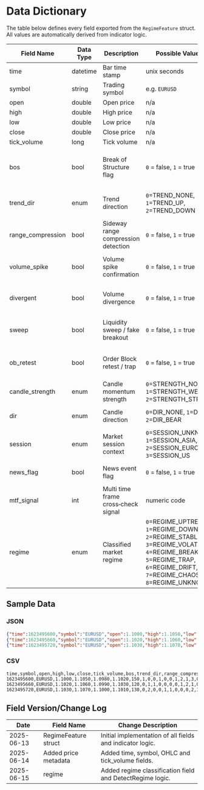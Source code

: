 # Data Dictionary

The table below defines every field exported from the `RegimeFeature` struct. All values are automatically derived from indicator logic.

| Field Name | Data Type | Description | Possible Values/Enum | Expected Range/Threshold | Example Value | Logic/Formula |
| --- | --- | --- | --- | --- | --- | --- |
| time | datetime | Bar time stamp | unix seconds | n/a | `1623495600` | `rates[0].time` value |
| symbol | string | Trading symbol | e.g. `EURUSD` | n/a | `EURUSD` | `_Symbol` from MT5 |
| open | double | Open price | n/a | n/a | `1.1000` | `rates[0].open` |
| high | double | High price | n/a | n/a | `1.1050` | `rates[0].high` |
| low | double | Low price | n/a | n/a | `1.0980` | `rates[0].low` |
| close | double | Close price | n/a | n/a | `1.1020` | `rates[0].close` |
| tick_volume | long | Tick volume | n/a | n/a | `150` | `rates[0].tick_volume` |
| bos | bool | Break of Structure flag | `0` = false, `1` = true | n/a | `1` | `DetectBOS` compares current high/low with recent swings and returns true if either is broken. |
| trend_dir | enum | Trend direction | `0`=TREND_NONE, `1`=TREND_UP, `2`=TREND_DOWN | n/a | `1` | `GetTrendDirection` checks the close price change over a lookback window. |
| range_compression | bool | Sideway range compression detection | `0` = false, `1` = true | current range < 50% of lookback range | `0` | `DetectRangeCompression` compares current bar range to the max/min range over the window. |
| volume_spike | bool | Volume spike confirmation | `0` = false, `1` = true | volume > 1.5×20‑bar average | `1` | `DetectVolumeSpike` flags if volume exceeds the moving average by a multiplier. |
| divergent | bool | Volume divergence | `0` = false, `1` = true | n/a | `0` | `DetectVolumeDivergence` looks for opposite movement between price and volume. |
| sweep | bool | Liquidity sweep / fake breakout | `0` = false, `1` = true | wick > 50% of ATR | `0` | `DetectSweep` tests whether candle wicks exceed a percent of ATR. |
| ob_retest | bool | Order Block retest / trap | `0` = false, `1` = true | n/a | `1` | `DetectOBRetest` checks if price breaks a prior high/low then closes back inside. |
| candle_strength | enum | Candle momentum strength | `0`=STRENGTH_NONE, `1`=STRENGTH_WEAK, `2`=STRENGTH_STRONG | body/range > 0.3 (weak), >0.6 (strong) | `2` | `GetCandleStrength` measures body size relative to total range. |
| dir | enum | Candle direction | `0`=DIR_NONE, `1`=DIR_BULL, `2`=DIR_BEAR | n/a | `1` | `GetCandleDirection` compares close vs. open price. |
| session | enum | Market session context | `0`=SESSION_UNKNOWN, `1`=SESSION_ASIA, `2`=SESSION_EUROPE, `3`=SESSION_US | n/a | `3` | `GetMarketSession` derives the session from bar time hour. |
| news_flag | bool | News event flag | `0` = false, `1` = true | n/a | `0` | `IsNewsEvent` placeholder to mark major economic news. |
| mtf_signal | int | Multi time frame cross‑check signal | numeric code | n/a | `5` | Bitmask from H1 BOS, H1 trend, and M5 volume spike. |
| regime | enum | Classified market regime | `0`=REGIME_UPTREND, `1`=REGIME_DOWNTREND, `2`=REGIME_STABLE_RANGE, `3`=REGIME_VOLATILE_RANGE, `4`=REGIME_BREAKOUT, `5`=REGIME_TRAP, `6`=REGIME_DRIFT, `7`=REGIME_CHAOS, `8`=REGIME_UNKNOWN | n/a | `0` | `DetectRegime` evaluation of other fields. |

## Sample Data

### JSON
```json
{"time":1623495600,"symbol":"EURUSD","open":1.1000,"high":1.1050,"low":1.0980,"close":1.1020,"tick_volume":150,"bos":1,"trend_dir":0,"range_compression":0,"volume_spike":1,"divergent":0,"sweep":0,"ob_retest":1,"candle_strength":2,"dir":1,"session":3,"news_flag":0,"mtf_signal":5,"regime":0}
{"time":1623495660,"symbol":"EURUSD","open":1.1020,"high":1.1060,"low":1.0990,"close":1.1030,"tick_volume":120,"bos":0,"trend_dir":1,"range_compression":1,"volume_spike":0,"divergent":0,"sweep":0,"ob_retest":0,"candle_strength":1,"dir":2,"session":1,"news_flag":0,"mtf_signal":3,"regime":2}
{"time":1623495720,"symbol":"EURUSD","open":1.1030,"high":1.1070,"low":1.1000,"close":1.1010,"tick_volume":130,"bos":0,"trend_dir":2,"range_compression":0,"volume_spike":0,"divergent":1,"sweep":1,"ob_retest":0,"candle_strength":0,"dir":0,"session":2,"news_flag":1,"mtf_signal":2,"regime":8}
```

### CSV
```
time,symbol,open,high,low,close,tick_volume,bos,trend_dir,range_compression,volume_spike,divergent,sweep,ob_retest,candle_strength,dir,session,news_flag,mtf_signal,regime
1623495600,EURUSD,1.1000,1.1050,1.0980,1.1020,150,1,0,0,1,0,0,1,2,1,3,0,5,0
1623495660,EURUSD,1.1020,1.1060,1.0990,1.1030,120,0,1,1,0,0,0,0,1,2,1,0,3,2
1623495720,EURUSD,1.1030,1.1070,1.1000,1.1010,130,0,2,0,0,1,1,0,0,0,2,1,2,8
```

## Field Version/Change Log
| Date | Field Name | Change Description |
| --- | --- | --- |
| 2025-06-13 | RegimeFeature struct | Initial implementation of all fields and indicator logic. |
| 2025-06-14 | Added price metadata | Added time, symbol, OHLC and tick_volume fields. |
| 2025-06-15 | regime | Added regime classification field and DetectRegime logic. |
